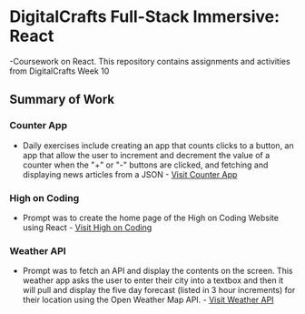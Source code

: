 # DigitalCrafts Full-Stack Immersive: React
-Coursework on React. This repository contains assignments and activities from DigitalCrafts Week 10

## Summary of Work

### Counter App
- Daily exercises include creating an app that counts clicks to a button, an app that allow the user to increment and decrement the value of a counter when the "+" or "-" buttons are clicked, and fetching and displaying news articles from a JSON - [Visit Counter App](https://github.com/kjdonoghue/DC-React/tree/master/counter-app)

### High on Coding
- Prompt was to create the home page of the High on Coding Website using React - [Visit High on Coding](https://github.com/kjdonoghue/DC-React/tree/master/high-on-coding)


### Weather API
- Prompt was to fetch an API and display the contents on the screen. This weather app asks the user to enter their city into a textbox and then it will pull and display the five day forecast (listed in 3 hour increments) for their location using the Open Weather Map API. - [Visit Weather API](https://github.com/kjdonoghue/DC-React/tree/master/weather-api)